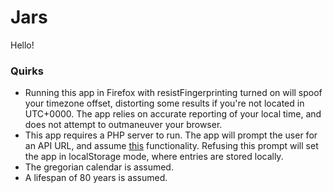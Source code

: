 # Jars

Hello!


### Quirks
- Running this app in Firefox with resistFingerprinting turned on will spoof your timezone offset, distorting some results if you're not located in UTC+0000. The app relies on accurate reporting of your local time, and does not attempt to outmaneuver your browser.
- This app requires a PHP server to run. The app will prompt the user for an API URL, and assume [this](https://github.com/mevdschee/php-crud-api) functionality. Refusing this prompt will set the app in localStorage mode, where entries are stored locally.
- The gregorian calendar is assumed.
- A lifespan of 80 years is assumed.
